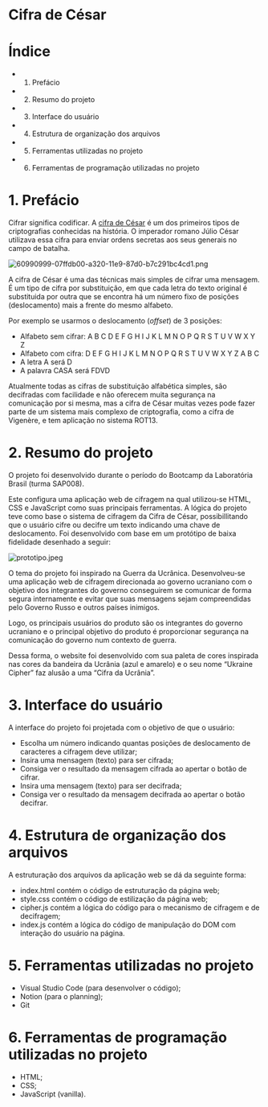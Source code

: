 # Cifra de César

# **Índice**

- 1. Prefácio
- 2. Resumo do projeto
- 3. Interface do usuário
- 4. Estrutura de organização dos arquivos
- 5. Ferramentas utilizadas no projeto
- 6. Ferramentas de programação utilizadas no projeto

# 1. Prefácio

Cifrar significa codificar. A [cifra de César](https://pt.wikipedia.org/wiki/Cifra_de_C%C3%A9sar) é um dos primeiros tipos de criptografias conhecidas na história. O imperador romano Júlio César utilizava essa cifra para enviar ordens secretas aos seus generais no campo de batalha.

![60990999-07ffdb00-a320-11e9-87d0-b7c291bc4cd1.png](https://s3-us-west-2.amazonaws.com/secure.notion-static.com/28526de8-98b5-4e3d-b214-eb9280e468e7/60990999-07ffdb00-a320-11e9-87d0-b7c291bc4cd1.png)

A cifra de César é uma das técnicas mais simples de cifrar uma mensagem. É um tipo de cifra por substituição, em que cada letra do texto original é substituida por outra que se encontra há um número fixo de posições (deslocamento) mais a frente do mesmo alfabeto.

Por exemplo se usarmos o deslocamento (*offset*) de 3 posições:

- Alfabeto sem cifrar: A B C D E F G H I J K L M N O P Q R S T U V W X Y Z
- Alfabeto com cifra: D E F G H I J K L M N O P Q R S T U V W X Y Z A B C
- A letra A será D
- A palavra CASA será FDVD

Atualmente todas as cifras de substituição alfabética simples, são decifradas com facilidade e não oferecem muita segurança na comunicação por si mesma, mas a cifra de César muitas vezes pode fazer parte de um sistema mais complexo de criptografia, como a cifra de Vigenère, e tem aplicação no sistema ROT13.

# 2. Resumo do projeto

O projeto foi desenvolvido durante o período do Bootcamp da  Laboratória Brasil (turma SAP008). 

Este configura uma aplicação web de cifragem na qual utilizou-se HTML, CSS e JavaScript como suas principais ferramentas. A lógica do projeto teve como base o sistema de cifragem da Cifra de César, possibillitando que o usuário cifre ou decifre um texto indicando uma chave de deslocamento. Foi desenvolvido com base em um protótipo de baixa fidelidade desenhado a seguir:

![prototipo.jpeg](https://uploaddeimagens.com.br/imagens/jlHAPe8)

O tema do projeto foi inspirado na Guerra da Ucrânica. Desenvolveu-se uma aplicação web de cifragem direcionada ao governo ucraniano com o objetivo dos integrantes do governo conseguirem se comunicar de forma segura internamente e evitar que suas mensagens sejam compreendidas pelo Governo Russo e outros países inimigos. 

Logo, os principais usuários do produto são os integrantes do governo ucraniano e o principal objetivo do produto é proporcionar segurança na comunicação do governo num contexto de guerra.

Dessa forma, o website foi desenvolvido com sua paleta de cores inspirada nas cores da bandeira da Ucrânia (azul e amarelo) e o seu nome “Ukraine Cipher” faz alusão a uma “Cifra da Ucrânia”. 

# 3. Interface do usuário

A interface do projeto foi projetada com o objetivo de que o usuário:

- Escolha um número indicando quantas posições de deslocamento de caracteres a cifragem deve utilizar;
- Insira uma mensagem (texto) para ser cifrada;
- Consiga ver o resultado da mensagem cifrada ao apertar o botão de cifrar.
- Insira uma mensagem (texto) para ser decifrada;
- Consiga ver o resultado da mensagem decifrada ao apertar o botão decifrar.

# 4. Estrutura de organização dos arquivos

A estruturação dos arquivos da aplicação web se dá da seguinte forma:

- index.html contém o código de estruturação da página web;
- style.css contém o código de estilização da página web;
- cipher.js contém a lógica do código para o mecanismo de cifragem e de decifragem;
- index.js contém a lógica do código de manipulação do DOM com interação do usuário na página.

# 5. Ferramentas utilizadas no projeto

- Visual Studio Code (para desenvolver o código);
- Notion (para o planning);
- Git

# 6. Ferramentas de programação utilizadas no projeto

- HTML;
- CSS;
- JavaScript (vanilla).
